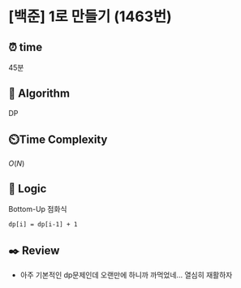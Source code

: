 # [백준] 1로 만들기 (1463번)

## ⏰  **time**
45분

## :pushpin: **Algorithm**
DP

## ⏲️**Time Complexity**
$O(N)$

## :round_pushpin: **Logic**
Bottom-Up 점화식
```
dp[i] = dp[i-1] + 1
```


## :black_nib: **Review**
- 아주 기본적인 dp문제인데 오랜만에 하니까 까먹었네... 열심히 재활하자
